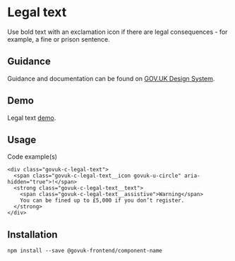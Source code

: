 # Legal text

Use bold text with an exclamation icon if there are legal consequences - for example, a fine or prison sentence.

## Guidance

Guidance and documentation can be found on [GOV.UK Design System](linkgoeshere).

## Demo

Legal text [demo](http://govuk-frontend.herokuapp.com/components/legal-text/index.html).

## Usage

Code example(s)

```
<div class="govuk-c-legal-text">
  <span class="govuk-c-legal-text__icon govuk-u-circle" aria-hidden="true">!</span>
  <strong class="govuk-c-legal-text__text">
    <span class="govuk-c-legal-text__assistive">Warning</span>
    You can be fined up to £5,000 if you don’t register.
  </strong>
</div>

```



## Installation

```
npm install --save @govuk-frontend/component-name
```

